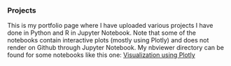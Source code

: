 ### Projects 
This is my portfolio page where I have uploaded various projects I have done in Python and R in Jupyter Notebook. 
Note that some of the notebooks contain interactive plots (mostly using Plotly) and does not render on Github through Jupyter Notebook. 
My nbviewer directory can be found for some notebooks like this one: [Visualization using Plotly](http://nbviewer.jupyter.org/github/chlo90/Portfolio/blob/master/Kaggle%20Zillow%20Economics%20Data.ipynb)
